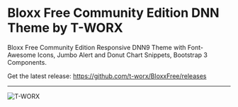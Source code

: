 # Bloxx Free Community Edition DNN Theme by T-WORX

Bloxx Free Community Edition Responsive DNN9 Theme with Font-Awesome Icons, Jumbo Alert and Donut Chart Snippets, Bootstrap 3 Components.

Get the latest release: https://github.com/t-worx/BloxxFree/releases

<hr>
<img alt="T-WORX" src="http://www.t-worx.com/Portals/0/Store/images/T-worxLogo_HC_small.png">
